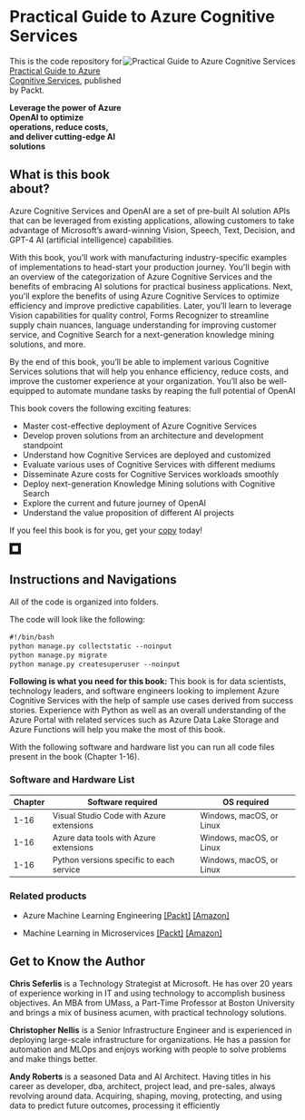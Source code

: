 # Practical Guide to Azure Cognitive Services

<a href=""><img src="" alt="Practical Guide to Azure Cognitive Services" height="256px" align="right"></a>

This is the code repository for [Practical Guide to Azure Cognitive Services](), published by Packt.

**Leverage the power of Azure OpenAI to optimize operations, reduce costs, and deliver cutting-edge AI solutions**

## What is this book about?

Azure Cognitive Services and OpenAI are a set of pre-built AI solution APIs that can be leveraged from existing applications, allowing customers to take advantage of Microsoft’s award-winning Vision, Speech, Text, Decision, and GPT-4 AI (artificial intelligence) capabilities.

With this book, you’ll work with manufacturing industry-specific examples of implementations to head-start your production journey. You'll begin with an overview of the categorization of Azure Cognitive Services and the benefits of embracing AI solutions for practical business applications. Next, you'll explore the benefits of using Azure Cognitive Services to optimize efficiency and improve predictive capabilities. Later, you’ll learn to leverage Vision capabilities for quality control, Forms Recognizer to streamline supply chain nuances, language understanding for improving customer service, and Cognitive Search for a next-generation knowledge mining solutions, and more.

By the end of this book, you’ll be able to implement various Cognitive Services solutions that will help you enhance efficiency, reduce costs, and improve the customer experience at your organization. You’ll also be well-equipped to automate mundane tasks by reaping the full potential of OpenAI

This book covers the following exciting features: 
* Master cost-effective deployment of Azure Cognitive Services
* Develop proven solutions from an architecture and development standpoint
* Understand how Cognitive Services are deployed and customized
* Evaluate various uses of Cognitive Services with different mediums
* Disseminate Azure costs for Cognitive Services workloads smoothly
* Deploy next-generation Knowledge Mining solutions with Cognitive Search
* Explore the current and future journey of OpenAI
* Understand the value proposition of different AI projects

If you feel this book is for you, get your [copy]() today!

<a href=""><img src="https://raw.githubusercontent.com/PacktPublishing/GitHub/master/GitHub.png" alt="https://www.packtpub.com/" border="5" /></a>

## Instructions and Navigations
All of the code is organized into folders.

The code will look like the following:
```
#!/bin/bash
python manage.py collectstatic --noinput
python manage.py migrate
python manage.py createsuperuser --noinput
```

**Following is what you need for this book:**
This book is for data scientists, technology leaders, and software engineers looking to implement Azure Cognitive Services with the help of sample use cases derived from success stories. Experience with Python as well as an overall understanding of the Azure Portal with related services such as Azure Data Lake Storage and Azure Functions will help you make the most of this book.

With the following software and hardware list you can run all code files present in the book (Chapter 1-16).

### Software and Hardware List

| Chapter  | Software required                                                                    | OS required                        |
| -------- | -------------------------------------------------------------------------------------| -----------------------------------|
|  	1-16	   |   Visual Studio Code with Azure extensions                                 			  | Windows, macOS, or Linux| 		
|  	1-16	   |   Azure data tools with Azure extensions                                 			  | Windows, macOS, or Linux| 		
|  	1-16	   |   Python versions specific to each service                                 			  | Windows, macOS, or Linux| 		


### Related products <Other books you may enjoy>
* Azure Machine Learning Engineering  [[Packt]](https://www.packtpub.com/product/azure-machine-learning-engineering/9781803239309) [[Amazon]](https://www.amazon.in/Azure-Machine-Learning-Engineering-fine-tune/dp/1803239301/ref=sr_1_1?keywords=Azure+Machine+Learning+Engineering&sr=8-1)
  
* Machine Learning in Microservices  [[Packt]](https://www.packtpub.com/product/machine-learning-in-microservices/9781804617748) [[Amazon]](https://www.amazon.in/Machine-Learning-Microservices-Productionizing-microservices/dp/1804617741/ref=sr_1_3?keywords=Machine+Learning+in+Microservices&sr=8-3)
  
## Get to Know the Author
**Chris Seferlis** is a Technology Strategist at Microsoft. He has over 20 years of experience working in IT and using technology to accomplish business objectives. An MBA from UMass, a Part-Time Professor at Boston University and brings a mix of business acumen, with practical technology solutions.

**Christopher Nellis** is a Senior Infrastructure Engineer and is experienced in deploying large-scale infrastructure for organizations. He has a passion for automation and MLOps and enjoys working with people to solve problems and make things better.

**Andy Roberts** is a seasoned Data and AI Architect. Having titles in his career as developer, dba, architect, project lead, and pre-sales, always revolving around data. Acquiring, shaping, moving, protecting, and using data to predict future outcomes, processing it efficiently
